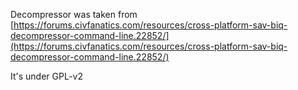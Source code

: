 Decompressor was taken from [https://forums.civfanatics.com/resources/cross-platform-sav-biq-decompressor-command-line.22852/](https://forums.civfanatics.com/resources/cross-platform-sav-biq-decompressor-command-line.22852/)

It's under GPL-v2